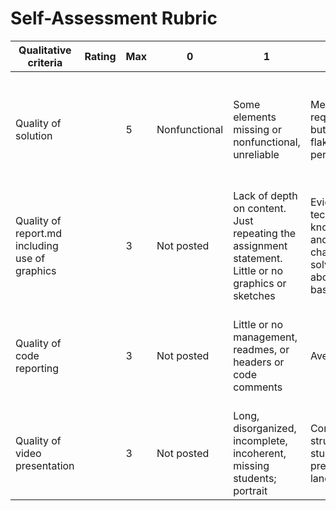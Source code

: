 # Self-Assessment Rubric
| Qualitative criteria                           | Rating | Max | 0             | 1                                                                                                    | 2                                                                          | 3                                                                     | 4                                                                 | 5                                                                              |
| ---------------------------------------------- | ------ | --- | ------------- | ---------------------------------------------------------------------------------------------------- | -------------------------------------------------------------------------- | --------------------------------------------------------------------- | ----------------------------------------------------------------- | ------------------------------------------------------------------------------ |
| Quality of solution                            |        | 5   | Nonfunctional | Some elements missing or nonfunctional, unreliable                                                   | Meets requirements, but possibly flaky performance                         | Meets requirements and performs function as specified. Robust         | Exceeds requirements. Evidence of solution going beyond baseline. | Well thought out, design decisions supported; extensible for future challenges |
| Quality of report.md including use of graphics |        | 3   | Not posted    | Lack of depth on content. Just repeating the assignment statement. Little or no graphics or sketches | Evidence of technical knowledge and challenges solved shown above baseline | Clear, consise, complete, articulate. Depth of technical discourse.   |                                                                   |                                                                                |
| Quality of code reporting                      |        | 3   | Not posted    | Little or no management, readmes, or headers or code comments                                        | Average                                                                    | Exceptional. Show branching, merging, commits, readmes, code comments |                                                                   |                                                                                |
| Quality of video presentation                  |        | 3   | Not posted    | Long, disorganized, incomplete, incoherent, missing students; portrait                               | Complete, structured, all students present; landscape                      | Clear, concise, complete, articulate                                  |                                                                   |                                                                                |
